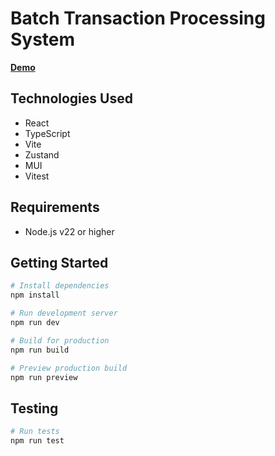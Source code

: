 # Batch Transaction Processing System

**[Demo](https://kudryavtsevsr.github.io/batch-transaction-processing-system/)**

## Technologies Used
- React
- TypeScript
- Vite
- Zustand
- MUI
- Vitest

## Requirements
- Node.js v22 or higher

## Getting Started

```bash
# Install dependencies
npm install

# Run development server
npm run dev

# Build for production
npm run build

# Preview production build
npm run preview
```

## Testing

```bash
# Run tests
npm run test
```
